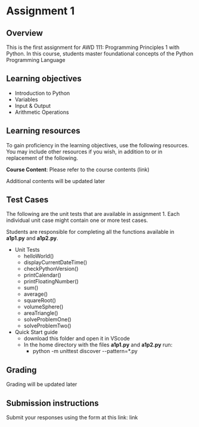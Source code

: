 # Assignment 1

## Overview

This is the first assignment for AWD 111: Programming Principles 1 with Python. In this course, students master foundational concepts of the Python Programming Language

## Learning objectives

+ Introduction to Python
+ Variables
+ Input & Output
+ Arithmetic Operations

## Learning resources 

To gain proficiency in the learning objectives, use the following resources. You may include other resources if you wish, in addition to or in replacement of the following. 

__Course Content__: Please refer to the course contents (link)

Additional contents will be updated later 

## Test Cases
The following are the unit tests that are available in assignment 1. Each individual unit case might contain one or more test cases.

Students are responsible for completing all the functions available in __a1p1.py__ and __a1p2.py__. 

- Unit Tests
    - helloWorld()
    - displayCurrentDateTime()
    - checkPythonVersion()
    - printCalendar()
    - printFloatingNumber()
    - sum()
    - average()
    - squareRoot()
    - volumeSphere()
    - areaTriangle()
    - solveProblemOne()
    - solveProblemTwo()
- Quick Start guide
    - download this folder and open it in VScode
    - In the home directory with the files __a1p1.py__ and __a1p2.py__ run:
        - python -m unittest discover --pattern=*.py
## Grading
Grading will be updated later

## Submission instructions

Submit your responses using the form at this link: link